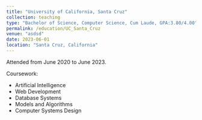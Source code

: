 ```yaml
---
title: "University of California, Santa Cruz"
collection: teaching
type: "Bachelor of Science, Computer Science, Cum Laude, GPA:3.80/4.00"
permalink: /education/UC_Santa_Cruz
venue: "asdsd"
date: 2023-06-01
location: "Santa Cruz, California"
---
```


Attended from June 2020 to June 2023.

Coursework:
-  Artificial Intelligence
-  Web Development
-  Database Systems
-  Models and Algorithms
-  Computer Systems Design